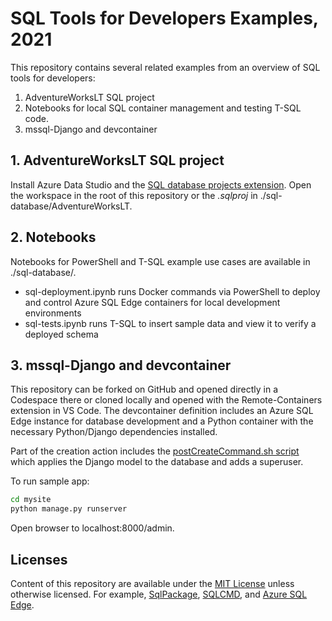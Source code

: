 # SQL Tools for Developers Examples, 2021
This repository contains several related examples from an overview of SQL tools for developers:
1. AdventureWorksLT SQL project
2. Notebooks for local SQL container management and testing T-SQL code.
3. mssql-Django and devcontainer

## 1. AdventureWorksLT SQL project
Install Azure Data Studio and the [SQL database projects extension](https://aka.ms/azuredatastudio-sqlprojects).  Open the workspace in the root of this repository or the *.sqlproj* in ./sql-database/AdventureWorksLT.

## 2. Notebooks
Notebooks for PowerShell and T-SQL example use cases are available in ./sql-database/.

* sql-deployment.ipynb runs Docker commands via PowerShell to deploy and control Azure SQL Edge containers for local development environments
* sql-tests.ipynb runs T-SQL to insert sample data and view it to verify a deployed schema

## 3. mssql-Django and devcontainer
This repository can be forked on GitHub and opened directly in a Codespace there or cloned locally and opened with the Remote-Containers extension in VS Code.  The devcontainer definition includes an Azure SQL Edge instance for database development and a Python container with the necessary Python/Django dependencies installed.

Part of the creation action includes the [postCreateCommand.sh script](.devcontainer/postCreateCommand.sh) which applies the Django model to the database and adds a superuser.

To run sample app:
```bash
cd mysite
python manage.py runserver 
```

Open browser to localhost:8000/admin.


## Licenses
Content of this repository are available under the [MIT License](LICENSE) unless otherwise licensed.  For example, [SqlPackage](https://docs.microsoft.com/sql/tools/sqlpackage-download), [SQLCMD](https://docs.microsoft.com/sql/linux/sql-server-linux-setup-tools), and [Azure SQL Edge](https://go.microsoft.com/fwlink/?linkid=857698).